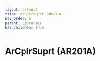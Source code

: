 ```yaml
---
layout: default
title: ArCplrSuprt (AR201A)
nav_order: 6
parent: Libraries
has_children: true
---
```

# ArCplrSuprt (AR201A)
